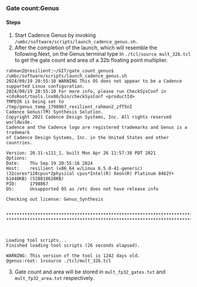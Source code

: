 ### Gate count:Genus

#### Steps

1. Start Cadence Genus by invoking `/umbc/software/scripts/launch_cadence_genus.sh.`
2. After the completion of the launch, which will resemble the following.Next, on the Genus terminal type in `./tcl/source mult_32b.tcl` to get the gate count and area of a 32b floating point multiplier.
```
rahman2@resilient:~/GIT/gate_count_genus$ /umbc/software/scripts/launch_cadence_genus.sh
2024/09/19 20:55:10 WARNING This OS does not appear to be a Cadence supported Linux configuration.
2024/09/19 20:55:10 For more info, please run CheckSysConf in <cdsRoot/tools.lnx86/bin/checkSysConf <productId>
TMPDIR is being set to /tmp/genus_temp_1798867_resilient_rahman2_zfT5nI
Cadence Genus(TM) Synthesis Solution.
Copyright 2021 Cadence Design Systems, Inc. All rights reserved worldwide.
Cadence and the Cadence logo are registered trademarks and Genus is a trademark
of Cadence Design Systems, Inc. in the United States and other countries.

Version: 20.11-s111_1, built Mon Apr 26 11:57:38 PDT 2021
Options:
Date:    Thu Sep 19 20:55:16 2024
Host:    resilient (x86_64 w/Linux 6.5.0-41-generic) (32cores*128cpus*2physical cpus*Intel(R) Xeon(R) Platinum 8462Y+ 61440KB) (528018620KB)
PID:     1798867
OS:      Unsupported OS as /etc does not have release info

Checking out license: Genus_Synthesis


***********************************************************************************************************
***********************************************************************************************************



Loading tool scripts...
Finished loading tool scripts (26 seconds elapsed).

WARNING: This version of the tool is 1242 days old.
@genus:root: 1>source ./tcl/mult_32b.tcl
```
3. Gate count and area will be stored in `mult_fp32_gates.txt` and `mult_fp32_area.txt` respectively.
